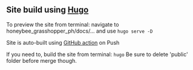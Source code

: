 ## Site build using [Hugo](https://gohugo.io/)

To preview the site from terminal: navigate to honeybee_grasshopper_ph/docs/... and use `hugo serve -D`

Site is auto-built using [GitHub action](https://github.com/PH-Tools/honeybee_grasshopper_ph/blob/main/.github/workflows/hugo.yml) on Push

If you need to, build the site from terminal: `hugo`
Be sure to delete 'public' folder before merge though.
